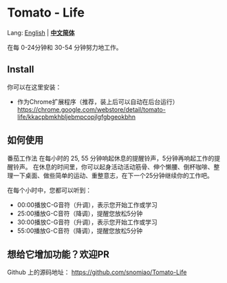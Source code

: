 # Tomato - Life

Lang: [English](README.md) | __[中文简体](README_zh-CN.MD)__

在每 0-24分钟和 30-54 分钟努力地工作。


## Install

你可以在这里安装：
- 作为Chrome扩展程序（推荐，装上后可以自动在后台运行）
  https://chrome.google.com/webstore/detail/tomato-life/kkacpbmkhbljebmpcopjlgfgbgeokbhn

## 如何使用

番茄工作法
在每小时的 25, 55 分钟响起休息的提醒铃声，5分钟再响起工作的提醒铃声。
在休息的时间里，你可以起身活动活动筋骨、伸个懒腰、倒杯咖啡、整理一下桌面、做些简单的运动、重整意志，在下一个25分钟继续你的工作吧。

在每个小时中，您都可以听到：
- 00:00播放C-G音符（升调），表示您开始工作或学习
- 25:00播放G-C音符（降调），提醒您放松5分钟
- 30:00播放C-G音符（升调），表示您开始工作或学习
- 55:00播放G-C音符（降调），提醒您放松5分钟

## 想给它增加功能？欢迎PR

Github 上的源码地址： https://github.com/snomiao/Tomato-Life
